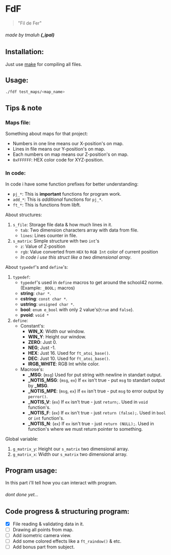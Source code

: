# FdF
> "Fil de Fer"

###### made by tmaluh __(\_ipal)__

## Installation:

Just use [make](https://en.wikipedia.org/wiki/Makefile) for compiling all files.

## Usage:

```bash
./fdf test_maps/<map_name>
```

## Tips & note

### Maps file:

Something about maps for that project:

- Numbers in one line means our X-position's on map.
- Lines in file means our Y-position's on map.
- Each numbers on map means our Z-position's on map.
- `0xFFFFFF`: HEX color code for XYZ-position.

### In code:

In code i have some function prefixes for better understanding:

- `pj_*`: This is **important** functions for program work.
- `add_*`: This is *additional* functions for `pj_*`.
- `ft_*`: This is functions from libft.

About structures:

1. `s_file`: Storage file data & how much lines in it.
	- `tab`: Two dimension characters array with data from file.
	- `lines`: Lines counter in file.
2. `s_matrix`: Simple structure with two `int`'s
	- `z`: Value of Z-position
	- `rgb`: Value converted from `HEX` to `RGB Int` color of current position
	- *In code i use this struct like a two dimensional array*.

About `typedef`'s and `define`'s:	
1. `typedef`:
	- `typedef`'s used in `define` macros to get around the school42 norme. (Example: `_BOOL;` macros)
	- **string**: `char *`.
	- **cstring**: `const char *`.
	- **ustring**: `unsigned char *`.
	- **bool**: `enum e_bool` with only 2 value's(`true` and `false`).
	- **pvoid**: `void *`
2. `define`:
	- Constant's:
		- **WIN_X**: Width our window.
		- **WIN_Y**: Height our window.
		- **ZERO**: Just 0.
		- **NEG**; Just -1.
		- **HEX**: Just 16. Used for `ft_atoi_base()`.
		- **DEC**: Just 10. Used for `ft_atoi_base()`.
		- **IRGB_WHITE**: RGB Int white color.
	- Macrose's:
		- **_MSG**: (`msg`) Used for put string with newline in standart output.
		- **\_NOTIS_MSG**: (`msg`, `ex`) If `ex` isn't true - put `msg` to standart output by **_MSG**.
		- **\_NOTIS_MPE**: (`msg`, `ex`) If `ex` isn't true - put `msg` to error output by `perror()`.
		- **\_NOTIS_V**: (`ex`) If `ex` isn't true - just `return;`. Used in `void` function's.
		- **\_NOTIS_F**: (`ex`) If `ex` isn't true - just `return (false);`. Used in `bool` or `int` function's.
		- **\_NOTIS_N**: (`ex`) If `ex` isn't true - just `return (NULL);`. Used in function's where we must return pointer to something.

Global variable:

1. `g_matrix_y`: Height our `s_matrix` two dimensional array.
2. `g_matrix_x`: Width our `s_matrix` two dimensional array.

## Program usage:

In this part i'll tell how you can interact with program.
###### dont done yet...

## Code progress & structuring program:

 - [x] File reading & validating data in it.
 - [ ] Drawing all points from map.
 - [ ] Add isometric camera view.
 - [ ] Add some colored effects like a `ft_raindow()` & etc.
 - [ ] Add bonus part from subject.